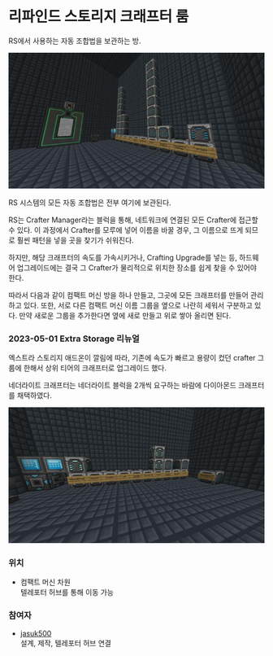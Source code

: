# 리파인드 스토리지 크래프터 룸

RS에서 사용하는 자동 조합법을 보관하는 방.

![asdf](../../asset/systems/rs_crafters/main.jpg)

RS 시스템의  모든 자동 조합법은 전부 여기에 보관된다.

RS는 Crafter Manager라는 블럭을 통해, 네트워크에 연결된 모든 Crafter에 접근할 수 있다. 
이 과정에서 Crafter를 모루에 넣어 이름을 바꿀 경우, 그 이름으로 뜨게 되므로 훨씬 패턴을 넣을 곳을 찾기가 쉬워진다. 

하지만, 해당 크래프터의 속도를 가속시키거나, Crafting Upgrade를 넣는 등, 하드웨어 업그레이드에는 결국 그 Crafter가 물리적으로 위치한 장소를 쉽게 찾을 수 있어야 한다. 

따라서 다음과 같이 컴팩트 머신 방을 하나 만들고, 그곳에 모든 크래프터를 만들어 관리하고 있다.
또한, 서로 다른 컴팩트 머신 이름 그룹을 옆으로 나란히 세워서 구분하고 있다. 
만약 새로운 그룹을 추가한다면 옆에 새로 만들고 위로 쌓아 올리면 된다.

### 2023-05-01 Extra Storage 리뉴얼

엑스트라 스토리지 애드온이 깔림에 따라, 기존에 속도가 빠르고 용량이 컸던 crafter 그룹에 한해서 상위 티어의 크래프터로 업그레이드 했다.

네더라이트 크래프터는 네더라이트 블럭을 2개씩 요구하는 바람에 다이아몬드 크래프터를 채택하였다.

![asdf](../../asset/systems/rs_crafters/extra_storage_upgrade.jpg)

### 위치
<!-- tag_source_open:link_list:building_spot -->
- 컴팩트 머신 차원  
텔레포터 허브를 통해 이동 가능
<!-- tag_close -->

### 참여자
<!-- tag_source_open:link_list:member_contribute -->
- [jasuk500](../members/jasuk500.md)  
설계, 제작, 텔레포터 허브 연결
<!-- tag_close-->